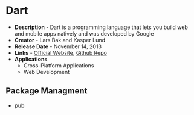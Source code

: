 # Dart
- **Description** - Dart is a programming language that lets you build web and mobile apps natively and was developed by Google
- **Creator** - Lars Bak and Kasper Lund
- **Release Date** - November 14, 2013
- **Links** - [Official Website](https://dart.dev/), [Github Repo](https://github.com/dart-lang)
- **Applications**
  * Cross-Platform Applications
  * Web Development
  
## Package Managment
* [pub](https://pub.dev/)
